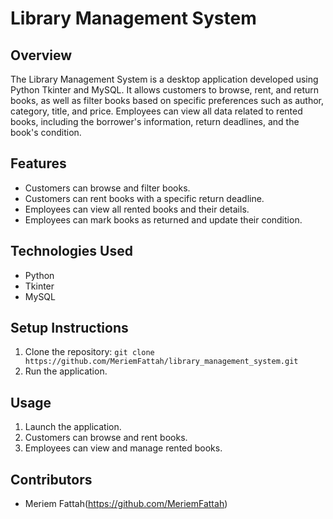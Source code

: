# Library Management System

## Overview
The Library Management System is a desktop application developed using Python Tkinter and MySQL. It allows customers to browse, rent, and return books, as well as filter books based on specific preferences such as author, category, title, and price. Employees can view all data related to rented books, including the borrower's information, return deadlines, and the book's condition.

## Features
- Customers can browse and filter books.
- Customers can rent books with a specific return deadline.
- Employees can view all rented books and their details.
- Employees can mark books as returned and update their condition.

## Technologies Used
- Python
- Tkinter
- MySQL

## Setup Instructions
1. Clone the repository: `git clone https://github.com/MeriemFattah/library_management_system.git`
5. Run the application.

## Usage
1. Launch the application.
2. Customers can browse and rent books.
3. Employees can view and manage rented books.

## Contributors
- Meriem Fattah(https://github.com/MeriemFattah)

